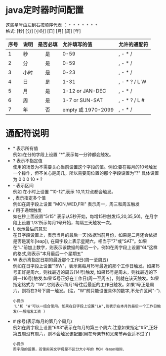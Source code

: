 # java定时器时间配置  

这些星号由左到右按顺序代表 ： `* * * * * * *`  
格式: [秒] [分] [小时] [日] [月] [周] [年]

序号|说明|是否必填|允许填写的值|允许的通配符
:--|:---|:-----:|:----------|:----------
1|秒|是|0-59|, - * /
2|分|是|0-59|, - * /
3|小时|是|0-23|, - * /
4|日|是|1-31|, - * ? / L W
5|月|是|1-12 or JAN-DEC|, - * /
6|周|是|1-7 or SUN-SAT|, - * ? / L #
7|年|否|empty 或 1970-2099|, - * /


# 通配符说明  
* \* 表示所有值  
例如:在分的字段上设置 "*",表示每一分钟都会触发。
* ? 表示不指定值  
使用的场景为不需要关心当前设置这个字段的值。例如:要在每月的10号触发一个操作，但不关心是周几，所以需要周位置的那个字段设置为"?" 具体设置为 0 0 0 10 * ?
* \- 表示区间  
例如 在小时上设置 "10-12",表示 10,11,12点都会触发。
* , 表示指定多个值  
例如在周字段上设置 "MON,WED,FRI" 表示周一，周三和周五触发
* / 用于递增触发  
如在秒上面设置"5/15" 表示从5秒开始，每增15秒触发(5,20,35,50)。在月字段上设置'1/3'所示每月1号开始，每隔三天触发一次。
* L 表示最后的意思  
在日字段设置上，表示当月的最后一天(依据当前月份，如果是二月还会依据是否是润年[leap]), 在周字段上表示星期六，相当于"7"或"SAT"。如果在"L"前加上数字，则表示该数据的最后一个。例如在周字段上设置"6L"这样的格式,则表示“本月最后一个星期五"
* W 表示离指定日期的最近那个工作日(周一至周五)  
例如在日字段上设置"15W"，表示离每月15号最近的那个工作日触发。如果15号正好是周六，则找最近的周五(14号)触发, 如果15号是周未，则找最近的下周一(16号)触发.如果15号正好在工作日(周一至周五)，则就在该天触发。如果指定格式为 "1W",它则表示每月1号往后最近的工作日触发。如果1号正是周六，则将在3号下周一触发。(注，"W"前只能设置具体的数字,不允许区间"-").
    ```
    小提示  
    'L'和 'W'可以一组合使用。如果在日字段上设置"LW",则表示在本月的最后一个工作日触发(一般指发工资 )
    ```
* \# 序号(表示每月的第几个周几)  
例如在周字段上设置"6#3"表示在每月的第三个周六.注意如果指定"#5",正好第五周没有周六，则不会触发该配置(用在母亲节和父亲节再合适不过了)
    ```
    小提示
    周字段的设置，若使用英文字母是不区分大小写的 MON 与mon相同.
    ```

